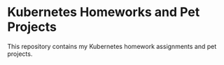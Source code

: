 # Kubernetes Homeworks and Pet Projects

This repository contains my Kubernetes homework assignments and pet projects. 

